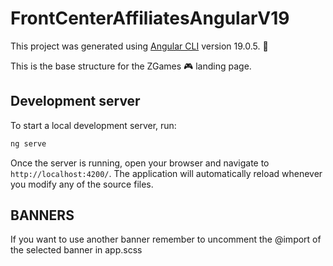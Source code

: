 # FrontCenterAffiliatesAngularV19

This project was generated using [Angular CLI](https://github.com/angular/angular-cli) version 19.0.5. 🚀

This is the base structure for the ZGames 🎮 landing page.

## Development server

To start a local development server, run:

```bash
ng serve
```

Once the server is running, open your browser and navigate to `http://localhost:4200/`. The application will automatically reload whenever you modify any of the source files.

## BANNERS

If you want to use another banner remember to uncomment the @import of the selected banner in app.scss

